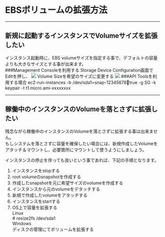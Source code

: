# EBSボリュームの拡張方法
***
## 新規に起動するインスタンスでVolumeサイズを拡張したい
インスタンス起動時に、EBS volumeサイズを指定する事で、デフォルトの容量よりも大きなサイズとする事が出来ます。  
###Management Consoleを利用する
Storage Device Configuration画面でEditを押し、
![](http://awshacks.s3w.jp/ebswizard1.png)
Volume Sizeを希望のサイズに変更する
![](http://awshacks.s3w.jp/ebswizard2.png)
###API Toolsを利用する場合
	ec2-run-instances -b /dev/sda1=snap-12345678:100:true -g SG -k keypair -t t1.micro ami-xxxxxxxx
	
***
## 稼働中のインスタンスのVolumeを落とさずに拡張したい
残念ながら稼働中のインスタンスのVolumeを落とさずに拡張する事は出来ません。  
もしシステムを落とさずに容量を確保したい場合には、新規作成したVolumeをアタッチ＆マウントし、必要箇所にマウントして使うようにしましょう。

インスタンスの停止を伴っても良いという事であれば、下記の手順となります。  

1. インスタンスをstopする
2. root volumeのsnapshotを作成する
3. 作成したsnapshotを元に希望サイズのvolumeを作成する
4. インスタンスから元のvolumeをデタッチする
5. 新規で作成したvolumeをアタッチする
6. インスタンスをstartする
7. OS上で容量を拡張する  
Linux  
\# resize2fs /dev/sda1   
Windows  
ディスクの管理にてボリュームを拡張する

